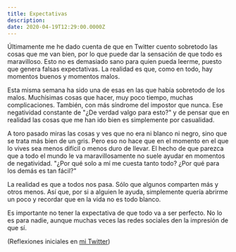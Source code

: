 ```yaml
---
title: Expectativas
description:
date: 2020-04-19T12:29:00.0000Z
---
```


Últimamente me he dado cuenta de que en Twitter cuento sobretodo las cosas que me van bien, por lo que puede dar la sensación de que todo es maravilloso. Esto no es demasiado sano para quien pueda leerme, puesto que genera falsas expectativas. La realidad es que, como en todo, hay momentos buenos y momentos malos.

Esta misma semana ha sido una de esas en las que había sobretodo de los malos. Muchísimas cosas que hacer, muy poco tiempo, muchas complicaciones. También, con más síndrome del impostor que nunca. Ese negatividad constante de "¿De verdad valgo para esto?" y de pensar que en realidad las cosas que me han ido bien es simplemente por casualidad.

A toro pasado miras las cosas y ves que no era ni blanco ni negro, sino que se trata más bien de un gris. Pero eso no hace que en el momento en el que lo vives sea menos difícil o menos duro de llevar. El hecho de que parezca que a todo el mundo le va maravillosamente no suele ayudar en momentos de negatividad. "¿Por qué solo a mí me cuesta tanto todo? ¿Por qué para los demás es tan fácil?"

La realidad es que a todos nos pasa. Sólo que algunos comparten más y otros menos. Así que, por si a alguien le ayuda, simplemente quería abrirme un poco y recordar que en la vida no es todo blanco.

Es importante no tener la expectativa de que todo va a ser perfecto. No lo es para nadie, aunque muchas veces las redes sociales den la impresión de que sí.

(Reflexiones iniciales en [mi Twitter](https://twitter.com/AlexGasconB/status/1244209992900755456))
